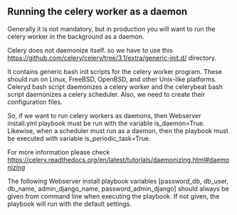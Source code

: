 Running the celery worker as a daemon
--


Generally it is not mandatory, but in production you will want to run the celery worker in the background as a daemon.

Celery does not daemonize itself. so we have to use this https://github.com/celery/celery/tree/3.1/extra/generic-init.d/ directory. 

It contains generic bash init scripts for the celery worker program. These should run on Linux, FreeBSD, OpenBSD, and other Unix-like platforms. Celeryd bash script daemonizes a celery worker and the celerybeat bash script daemonizes a celery scheduler. Also, we need to create their configuration files. 

So, if we want to run celery workers as daemons, then Webserver install.yml playbook must be run with the variable is_daemon=True.
Likewise, when a scheduler must run as a daemon, then the playbook must be executed with variable is_periodic_task=True. 


For more information please check https://celery.readthedocs.org/en/latest/tutorials/daemonizing.html#daemonizing

The following Webserver install playbook variables [password_db, db_user, db_name, admin_django_name, password_admin_django] should always be given from command line when executing the playbook. If not given, the playbook will run with the default settings.
